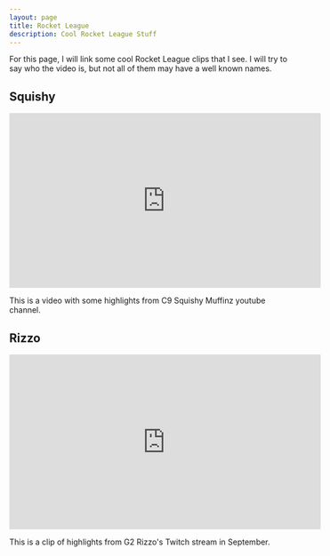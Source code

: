 ```yaml
---
layout: page
title: Rocket League
description: Cool Rocket League Stuff
---
```


For this page, I will link some cool Rocket League clips that I see. I will try
to say who the video is, but not all of them may have a well known names.
## Squishy
<iframe width="560" height="315" src="https://www.youtube.com/embed/dJGH-328mU8" frameborder="0" allow="accelerometer; autoplay; encrypted-media; gyroscope; picture-in-picture" allowfullscreen></iframe>

This is a video with some highlights from C9 Squishy Muffinz youtube channel.

## Rizzo

<iframe width="560" height="315" src="https://www.youtube.com/watch?v=Nik4zEuwakM" frameborder="0" allow="accelerometer; autoplay; encrypted-media; gyroscope; picture-in-picture" allowfullscreen></iframe>

This is a clip of highlights from G2 Rizzo's Twitch stream in September.

